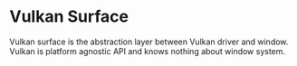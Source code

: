 # Vulkan Surface

Vulkan surface is the abstraction layer between Vulkan driver and window. Vulkan is platform agnostic API and knows nothing about window system.
